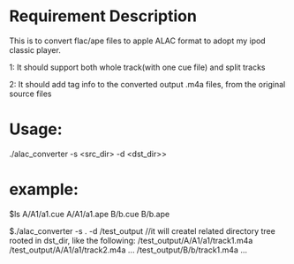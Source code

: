 # Requirement Description
This is to convert flac/ape files to apple ALAC format to adopt my ipod
classic player.

1: It should support both whole track(with one cue file) and split tracks

2: It should add tag info to the converted output .m4a files, from the
original source files

# Usage:
./alac_converter -s <src_dir> -d <dst_dir>>

# example:
$ls
A/A1/a1.cue
A/A1/a1.ape
B/b.cue
B/b.ape

$./alac_converter -s . -d /test_output
//it will createl related directory tree rooted in dst_dir, like the
following:
/test_output/A/A1/a1/track1.m4a
/test_output/A/A1/a1/track2.m4a
...
/test_output/B/b/track1.m4a
...
